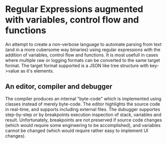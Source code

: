 # Regular Expressions augmented with variables, control flow and functions

An attempt to create a non-verbose language to automate parsing
from text (and in a more cubersome way binaries) using regular expressions
with the addition of variables, control flow and functions. It is most usefull
in cases where multiple raw or logging formats can be converted to the same
target format. The target format supported is a JSON like tree structure
with key->value as it's elements.

## An editor, compiler and debugger

The compiler produces an internal "byte-code" which is implemented using classes
instead of merely byte-code. The editor highlights the source code in real-time,
and supports including external files. The dubugger supportes step-by-step or by
breakpoints execution inspection of stack, variables and result. Unfortunately,
breakpoints are not preserved if source code changes (which would require some
engineering to be accomplished), and variables cannot be changed (which would 
require rather easy to implement UI changes).
